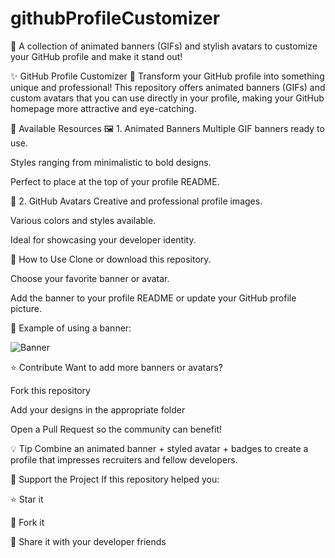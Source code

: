 # githubProfileCustomizer
🚀 A collection of animated banners (GIFs) and stylish avatars to customize your GitHub profile and make it stand out!

✨ GitHub Profile Customizer
🎨 Transform your GitHub profile into something unique and professional!
This repository offers animated banners (GIFs) and custom avatars that you can use directly in your profile, making your GitHub homepage more attractive and eye-catching.

📌 Available Resources
🖼️ 1. Animated Banners
Multiple GIF banners ready to use.

Styles ranging from minimalistic to bold designs.

Perfect to place at the top of your profile README.

👤 2. GitHub Avatars
Creative and professional profile images.

Various colors and styles available.

Ideal for showcasing your developer identity.

🚀 How to Use
Clone or download this repository.

Choose your favorite banner or avatar.

Add the banner to your profile README or update your GitHub profile picture.

📌 Example of using a banner:

![Banner](https://github.com/YOUR_USERNAME/GitHub-Profile-Customizer/blob/main/banners/example.gif)

⭐ Contribute
Want to add more banners or avatars?

Fork this repository

Add your designs in the appropriate folder

Open a Pull Request so the community can benefit!

💡 Tip
Combine an animated banner + styled avatar + badges to create a profile that impresses recruiters and fellow developers.

📣 Support the Project
If this repository helped you:

⭐ Star it

🍴 Fork it

🔗 Share it with your developer friends
